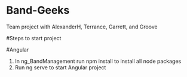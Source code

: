 # Band-Geeks
Team project with AlexanderH, Terrance, Garrett, and Groove

#Steps to start project

#Angular

1. In ng_BandManagement run npm install to install all node packages
2. Run ng serve to start Angular project